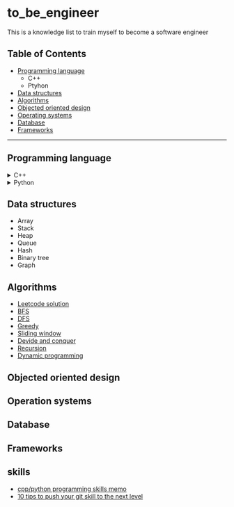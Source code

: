 # to_be_engineer
This is a knowledge list to train myself to become a software engineer

## Table of Contents
- [Programming language](#Programming-language)
    - C++
    - Ptyhon
- [Data structures](#Data-structures)
- [Algorithms](#Algorithms)
- [Objected oriented design](#Objected-oriented-design)
- [Operating systems](#Operating-system)
- [Database](#Database)
- [Frameworks](#Frameworks)

---
## Programming language
<details>
<summary> C++ </summary>

- [Basic concept](https://docs.google.com/document/d/19AGNYE2LrmcZ_VdZwMtVlG0HvRy596u21V2EvWdJrFg/edit#heading=h.szzju492mj2r)
- [Self-memo](https://github.com/penglaige/to_be_engineer/blob/master/leetcode/README.md)
</details>

<details>
<summary> Python </summary>

- Basic concept
- [Self-memo](https://github.com/penglaige/to_be_engineer/blob/master/leetcode/README.md)
</details>

## Data structures
- Array
- Stack
- Heap
- Queue
- Hash
- Binary tree
- Graph

## Algorithms
- [Leetcode solution](https://github.com/penglaige/to_be_engineer/tree/master/leetcode)
- [BFS]()
- [DFS]()
- [Greedy]()
- [Sliding window](https://www.techiedelight.com/sliding-window-problems/)
- [Devide and conquer]()
- [Recursion]()
- [Dynamic programming]()
## Objected oriented design

## Operation systems

## Database


## Frameworks

## skills 
+ [cpp/python programming skills memo](https://github.com/penglaige/to_be_engineer/blob/master/leetcode/README.md)
+ [10 tips to push your git skill to the next level](https://www.sitepoint.com/10-tips-git-next-level/)
